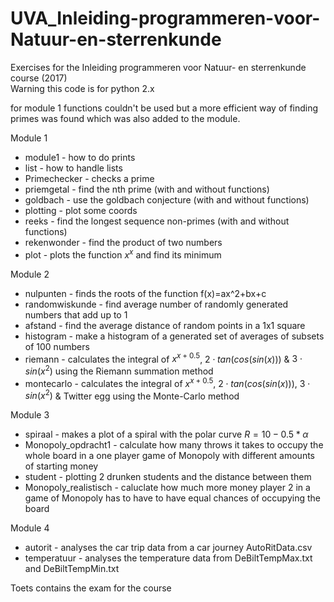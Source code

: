 # UVA_Inleiding-programmeren-voor-Natuur-en-sterrenkunde
Exercises for the Inleiding programmeren voor Natuur- en sterrenkunde course (2017)<br />
Warning this code is for python 2.x

for module 1 functions couldn't be used but a more efficient way of finding primes was found which was also added to the module.

Module 1
- module1 -       how to do prints
- list -          how to handle lists
- Primechecker -  checks a prime
- priemgetal -    find the nth prime (with and without functions)
- goldbach -      use the goldbach conjecture (with and without functions)
- plotting -      plot some coords
- reeks -         find the longest sequence non-primes (with and without functions)
- rekenwonder -   find the product of two numbers
- plot -          plots the function $x^x$ and find its minimum

Module 2
- nulpunten -       finds the roots of the function f(x)=ax^2+bx+c
- randomwiskunde -  find average number of randomly generated numbers that add up to 1
- afstand -         find the average distance of random points in a 1x1 square
- histogram -       make a histogram of a generated set of averages of subsets of 100 numbers
- riemann -         calculates the integral of $x^{x+0.5}$, $2\cdot tan(cos(sin(x)))$ & $3\cdot sin\left(x^2\right)$ using the Riemann summation method
- montecarlo -      calculates the integral of $x^{x+0.5}$, $2\cdot tan(cos(sin(x)))$, $3\cdot sin\left(x^2\right)$ & Twitter egg using the Monte-Carlo method

Module 3
- spiraal -              makes a plot of a spiral with the polar curve $R=10-0.5*\alpha$ 
- Monopoly_opdracht1 -   calculate how many throws it takes to occupy the whole board in a one player game of Monopoly with different amounts of starting money
- student -              plotting 2 drunken students and the distance between them
- Monopoly_realistisch - caluclate how much more money player 2 in a game of Monopoly has to have to have equal chances of occupying the board

Module 4
- autorit -     analyses the car trip data from a car journey AutoRitData.csv
- temperatuur - analyses the temperature data from DeBiltTempMax.txt and DeBiltTempMin.txt

Toets contains the exam for the course
